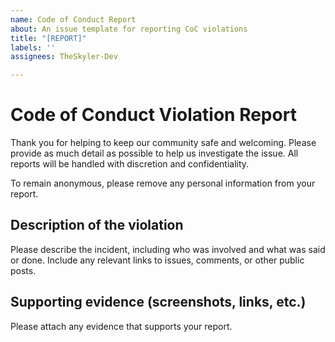 ```yaml
---
name: Code of Conduct Report
about: An issue template for reporting CoC violations
title: "[REPORT]"
labels: ''
assignees: TheSkyler-Dev

---
```


# Code of Conduct Violation Report

Thank you for helping to keep our community safe and welcoming. Please provide as much detail as possible to help us investigate the issue. All reports will be handled with discretion and confidentiality.

To remain anonymous, please remove any personal information from your report.

## Description of the violation

Please describe the incident, including who was involved and what was said or done. Include any relevant links to issues, comments, or other public posts.

## Supporting evidence (screenshots, links, etc.)

Please attach any evidence that supports your report.
